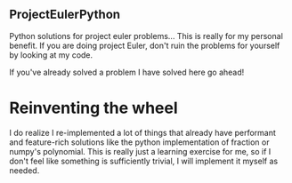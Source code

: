 ## ProjectEulerPython

Python solutions for project euler problems... This is really for my personal benefit. If you are doing project Euler, don't ruin the problems for yourself by looking at my code.

If you've already solved a problem I have solved here go ahead!


# Reinventing the wheel

I do realize I re-implemented a lot of things that already have performant and feature-rich solutions like the python implementation of fraction or numpy's polynomial.
This is really just a learning exercise for me, so if I don't feel like something is sufficiently trivial, I will implement it myself as needed.
